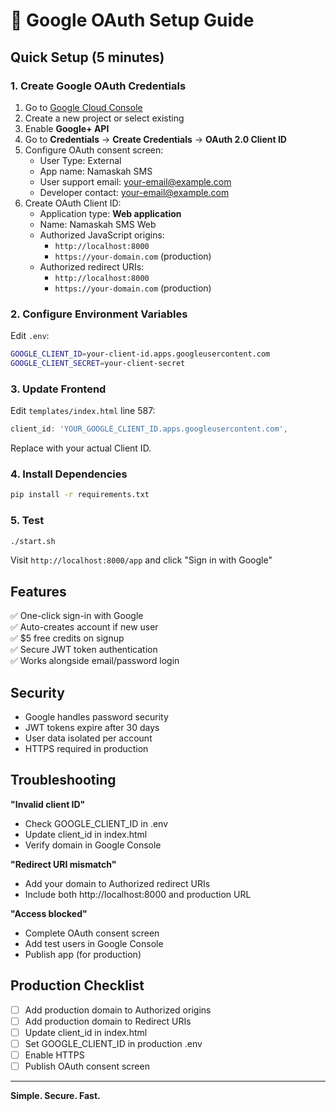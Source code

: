 # 🔐 Google OAuth Setup Guide

## Quick Setup (5 minutes)

### 1. Create Google OAuth Credentials

1. Go to [Google Cloud Console](https://console.cloud.google.com/)
2. Create a new project or select existing
3. Enable **Google+ API**
4. Go to **Credentials** → **Create Credentials** → **OAuth 2.0 Client ID**
5. Configure OAuth consent screen:
   - User Type: External
   - App name: Namaskah SMS
   - User support email: your-email@example.com
   - Developer contact: your-email@example.com
6. Create OAuth Client ID:
   - Application type: **Web application**
   - Name: Namaskah SMS Web
   - Authorized JavaScript origins:
     - `http://localhost:8000`
     - `https://your-domain.com` (production)
   - Authorized redirect URIs:
     - `http://localhost:8000`
     - `https://your-domain.com` (production)

### 2. Configure Environment Variables

Edit `.env`:
```bash
GOOGLE_CLIENT_ID=your-client-id.apps.googleusercontent.com
GOOGLE_CLIENT_SECRET=your-client-secret
```

### 3. Update Frontend

Edit `templates/index.html` line 587:
```javascript
client_id: 'YOUR_GOOGLE_CLIENT_ID.apps.googleusercontent.com',
```

Replace with your actual Client ID.

### 4. Install Dependencies

```bash
pip install -r requirements.txt
```

### 5. Test

```bash
./start.sh
```

Visit `http://localhost:8000/app` and click "Sign in with Google"

## Features

✅ One-click sign-in with Google  
✅ Auto-creates account if new user  
✅ $5 free credits on signup  
✅ Secure JWT token authentication  
✅ Works alongside email/password login  

## Security

- Google handles password security
- JWT tokens expire after 30 days
- User data isolated per account
- HTTPS required in production

## Troubleshooting

**"Invalid client ID"**
- Check GOOGLE_CLIENT_ID in .env
- Update client_id in index.html
- Verify domain in Google Console

**"Redirect URI mismatch"**
- Add your domain to Authorized redirect URIs
- Include both http://localhost:8000 and production URL

**"Access blocked"**
- Complete OAuth consent screen
- Add test users in Google Console
- Publish app (for production)

## Production Checklist

- [ ] Add production domain to Authorized origins
- [ ] Add production domain to Redirect URIs
- [ ] Update client_id in index.html
- [ ] Set GOOGLE_CLIENT_ID in production .env
- [ ] Enable HTTPS
- [ ] Publish OAuth consent screen

---

**Simple. Secure. Fast.**
